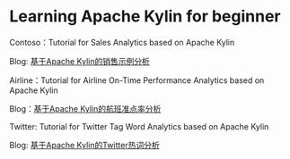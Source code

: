# Learning Apache Kylin for beginner

Contoso：Tutorial for Sales Analytics based on Apache Kylin

Blog: [基于Apache Kylin的销售示例分析](http://kyligence.io/2016/10/1396/)

Airline：Tutorial for Airline On-Time Performance Analytics based on Apache Kylin

Blog：[基于Apache Kylin的航班准点率分析](http://kyligence.io/zh/2016/11/18/apache-kylin-analyse-flight-punctuality-rate/)

Twitter: Tutorial for Twitter Tag Word Analytics based on Apache Kylin

Blog: [基于Apache Kylin的Twitter热词分析](http://kyligence.io/zh/2016/11/24/analyse-twitter-hot-words-apache-kylin-streaming-modeling/)
